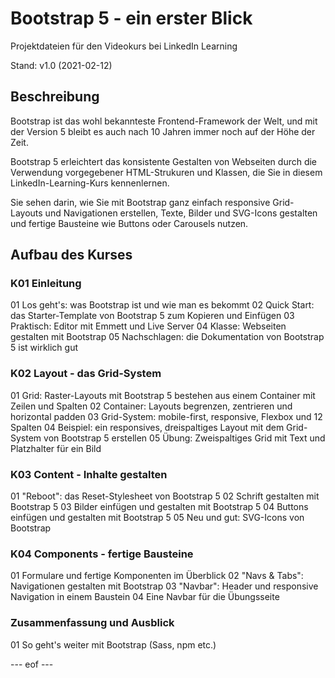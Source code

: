 # Bootstrap 5 - ein erster Blick 
Projektdateien für den Videokurs bei LinkedIn Learning

Stand: v1.0 (2021-02-12) 

## Beschreibung
Bootstrap ist das wohl bekannteste Frontend-Framework der Welt, und mit der Version 5 bleibt es auch nach 10 Jahren immer noch auf der Höhe der Zeit. 

Bootstrap 5 erleichtert das konsistente Gestalten von Webseiten durch die Verwendung vorgegebener HTML-Strukuren und Klassen, die Sie in diesem LinkedIn-Learning-Kurs kennenlernen.

Sie sehen darin, wie Sie mit Bootstrap ganz einfach responsive Grid-Layouts und Navigationen erstellen, Texte, Bilder und SVG-Icons gestalten und fertige Bausteine wie Buttons oder Carousels nutzen.

## Aufbau des Kurses 

### K01 Einleitung 
01 Los geht's: was Bootstrap ist und wie man es bekommt
02 Quick Start: das Starter-Template von Bootstrap 5 zum Kopieren und Einfügen
03 Praktisch: Editor mit Emmett und Live Server
04 Klasse: Webseiten gestalten mit Bootstrap
05 Nachschlagen: die Dokumentation von Bootstrap 5 ist wirklich gut

### K02 Layout - das Grid-System 
01 Grid: Raster-Layouts mit Bootstrap 5 bestehen aus einem Container mit Zeilen und Spalten
02 Container: Layouts begrenzen, zentrieren und horizontal padden
03 Grid-System: mobile-first, responsive, Flexbox und 12 Spalten
04 Beispiel: ein responsives, dreispaltiges Layout mit dem Grid-System von Bootstrap 5 erstellen
05 Übung: Zweispaltiges Grid mit Text und Platzhalter für ein Bild

### K03 Content - Inhalte gestalten
01 "Reboot": das Reset-Stylesheet von Bootstrap 5
02 Schrift gestalten mit Bootstrap 5
03 Bilder einfügen und gestalten mit Bootstrap 5
04 Buttons einfügen und gestalten mit Bootstrap 5
05 Neu und gut: SVG-Icons von Bootstrap 

### K04 Components - fertige Bausteine 
01 Formulare und fertige Komponenten im Überblick
02 "Navs & Tabs": Navigationen gestalten mit Bootstrap
03 "Navbar": Header und responsive Navigation in einem Baustein
04 Eine Navbar für die Übungsseite

### Zusammenfassung und Ausblick 
01 So geht's weiter mit Bootstrap (Sass, npm etc.)

--- eof --- 
